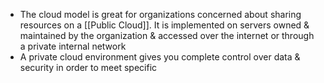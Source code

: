 - The cloud model is great for organizations concerned about sharing resources on a [[Public Cloud]]. It is implemented on servers owned & maintained by the organization & accessed over the internet or through a private internal network
- A private cloud environment gives you complete control over data & security in order to meet specific 